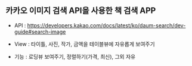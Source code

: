 ## 카카오 이미지 검색 API을 사용한 책 검색 APP
- API : https://developers.kakao.com/docs/latest/ko/daum-search/dev-guide#search-image

- View : 타이틀, 사진, 작가, 금액을 테이블뷰에 자유롭게 보여주기

- 기능 : 로딩뷰 보여주기, 정렬하기(가격, 최신), 그외 자유
